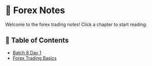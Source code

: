 # 📘 Forex Notes

Welcome to the forex trading notes! Click a chapter to start reading:

## 📑 Table of Contents
- [Batch 8 Day 1](batch-8-day-1.md)
- [Forex Trading Basics](forex-trading.md)

